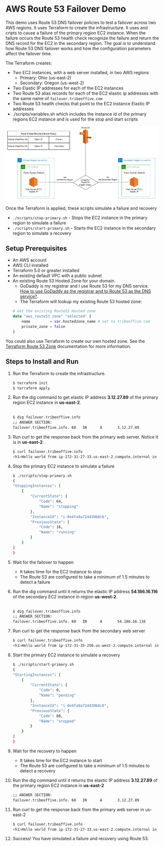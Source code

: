 # AWS Route 53 Failover Demo

This demo uses Route 53 DNS failover policies to test a failover across two AWS regions. It uses Terraform to create the infrastructure. It uses and cripts to cause a failure of the primary region EC2 instance.  When the failure occurs the Route 53 health check recognize the failure and return the DNS record for the EC2 in the secondary region. The goal is to understand how Route 53 DNS failover works and how the configuration parameters affect the failover time.


The Terraform creates:
- Two EC2 instances, with a web server installed, in two AWS regions
    - Primary: Ohio (us-east-2) 
    - Secondary: Oregon (us-west-2)
- Two Elastic IP addresses for each of the EC2 instances
- Two Route 53 alias records for each of the EC2 elastic ip addresses with the same name of ```failover.tribeoffive.com```
- Two Route 53 health checks that point to the EC2 instance Elastic IP addresses
- ./scripts/variables.sh which includes the instance id of the primary regions EC2 instance and is used for the stop and start scripts


![Alt text](docs/images/terraform-architecture.png)

Once the Terraform is applied, these scripts simulate a failure and recovery
- ```./scripts/stop-primary.sh``` - Stops the EC2 instance in the primary region to simulate a failure
- ```./scripts/start-primary.sh``` - Starts the EC2 instance in the secondary region to simulate a recovery


## Setup Prerequisites

- An AWS account 
- AWS CLI installed
- Terraform 5.0 or greater installed
- An existing default VPC with a public subnet 
- An existing Route 53 Hosted Zone for your domain. 
    - GoDaddy is my registrar and I use Route 53 for my DNS service.   [How to use GoDaddy as the registrar and to Route 53 as the DNS service?](docs/GoDaddyToRoute53.md). 
    - The Terraform will lookup my existing Route 53 hosted zone:
    ``` terraform
    # Get the existing Route53 Hosted zone
    data "aws_route53_zone" "selected" {
        name         = var.hostedzone_name # set to tribeoffive.com
        private_zone = false
    }
    ```
You could also use Terraform to create our own hosted zone.  See the [Terraform Route 53 Zone](https://registry.terraform.io/providers/hashicorp/aws/latest/docs/resources/route53_zone) documentation for more information.

## Steps to Install and Run

1. Run the Terraform to create the infrastructure.
    ``` bash
    $ terraform init
    $ terraform apply
    ```
2. Run the dig command to get elastic IP address **3.12.27.89** of the primary region EC2 instance in **us-east-2**.
    ``` bash

    $ dig failover.tribeoffive.info
    ;; ANSWER SECTION:
    failover.tribeoffive.info. 60   IN      A       3.12.27.89
    ```

3. Run curl to get the response back from the primary web server. Notice it is in **us-east-2**.
    ``` bash
    $ curl failover.tribeoffive.info
    <h1>Hello world from ip-172-31-27-33.us-east-2.compute.internal in AZ us-east-2b </h1>
    ```

4. Stop the primary EC2 instance to simulate a failure
    ``` bash
    $ ./scripts/stop-primary.sh
    {
    "StoppingInstances": [
        {
            "CurrentState": {
                "Code": 64,
                "Name": "stopping"
            },
            "InstanceId": "i-0e4fa9a724430b8c6",
            "PreviousState": {
                "Code": 16,
                "Name": "running"
            }
        }
    ]
    }
    ```

5. Wait for the failover to happen  
    - It takes time for the EC2 instance to stop
    - The Route 53 are configured to take a minimum of 1.5 minutes to detect a failure 

6. Run the dig command until it returns the elastic IP address **54.186.16.116** of the secondary EC2 instance in region **us-west-2**.
     ``` bash

    $ dig failover.tribeoffive.info
    ;; ANSWER SECTION:
    failover.tribeoffive.info. 60   IN      A       54.186.16.116
    ```

7. Run curl to get the response back from the secondary web server
    ``` bash
    $ curl failover.tribeoffive.info
    <h1>Hello world from ip-172-31-35-250.us-west-2.compute.internal in AZ us-west-2a </h1>
    ```

8. Start the primary EC2 instance to simulate a recovery
    ``` bash
    $ ./scripts/start-primary.sh
    {
    "StartingInstances": [
        {
            "CurrentState": {
                "Code": 0,
                "Name": "pending"
            },
            "InstanceId": "i-0e4fa9a724430b8c6",
            "PreviousState": {
                "Code": 80,
                "Name": "stopped"
            }
        }
    ]
    }
    ```
9. Wait for the recovery to happen  
    - It takes time for the EC2 instance to start
    - The Route 53 are configured to take a minimum of 1.5 minutes to detect a recovery
10. Run the dig command until it returns the elastic IP address **3.12.27.89** of the primary region EC2 instance in **us-east-2**
     ``` bash
    ;; ANSWER SECTION:
    failover.tribeoffive.info. 60   IN      A       3.12.27.89
    ```
11. Run curl to get the response back from the primary web server in us-east-2
    ``` bash
    $ curl failover.tribeoffive.info
    <h1>Hello world from ip-172-31-27-33.us-east-2.compute.internal in AZ us-east-2b </h1>
    ```
12. Success!  You have simulated a failure and recovery using Route 53.
